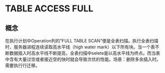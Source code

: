 # TABLE ACCESS FULL

## 概念

在执行计划中Operation列的“FULL TABLE SCAN”便是全表扫描。执行全表扫描时，服务器进程连续读取高水平线（high water mark）以下所有块。当一个表不断数据插入时高水平线不断提高，全表扫描中selete是以高水平线为终点。而当表中含有大量过空或者接近空的快时就会导致次优的性能。场景：删除多余插入时。需要执行行迁移。

